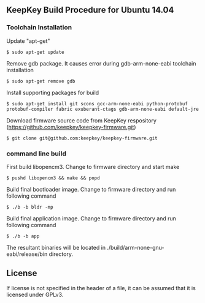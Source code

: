## KeepKey Build Procedure for Ubuntu 14.04

### Toolchain Installation

Update "apt-get"
```
$ sudo apt-get update
```
Remove gdb package. It causes error during gdb-arm-none-eabi toolchain installation
```
$ sudo apt-get remove gdb
```
Install supporting packages for build
```
$ sudo apt-get install git scons gcc-arm-none-eabi python-protobuf protobuf-compiler fabric exuberant-ctags gdb-arm-none-eabi default-jre
```

Download firmware source code from KeepKey respository (https://github.com/keepkey/keepkey-firmware.git)
```
$ git clone git@github.com:keepkey/keepkey-firmware.git
```

### command line build

First build libopencm3. Change to firmware directory and start make
```
$ pushd libopencm3 && make && popd
```
Build final bootloader image. Change to firmware directory and run following command
```
$ ./b -b bldr -mp
```

Build final application image. Change to firmware directory and run following command
```
$ ./b -b app 
```
The resultant binaries will be located in ./build/arm-none-gnu-eabi/release/bin directory.

## License

If license is not specified in the header of a file, it can be assumed that it is licensed under GPLv3.
